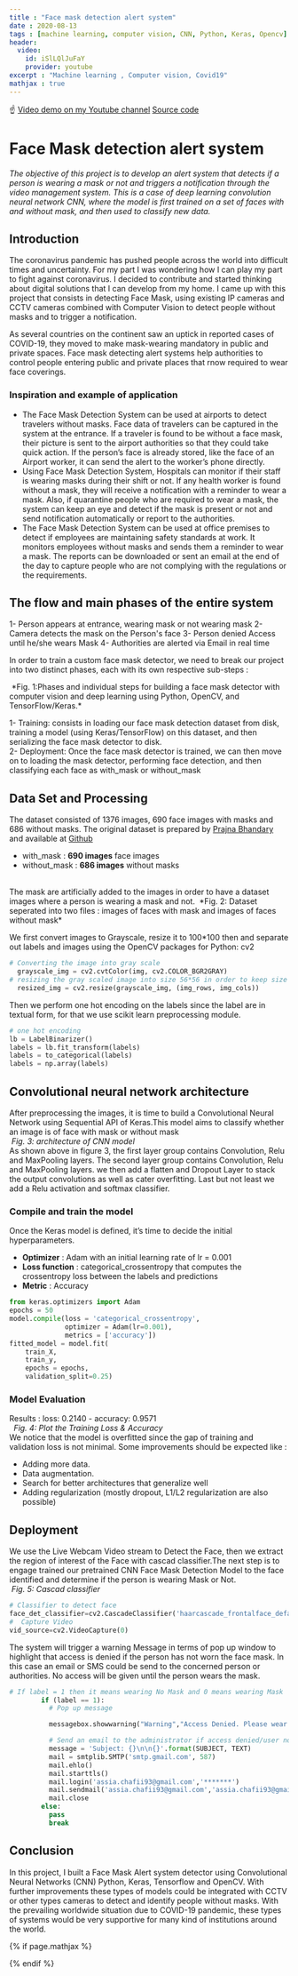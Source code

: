 ```yaml
---
title : "Face mask detection alert system"
date : 2020-08-13
tags : [machine learning, computer vision, CNN, Python, Keras, Opencv]
header:
  video:
    id: iSlLQlJuFaY
    provider: youtube
excerpt : "Machine learning , Computer vision, Covid19"
mathjax : true
---
```

☝️ [Video demo on my Youtube channel](https://youtu.be/iSlLQlJuFaY)
[Source code](https://github.com/achafi/FaceMaskDectionAlertSystem)
# Face Mask detection alert system
*The objective of this project is to develop an alert system that detects if a person is wearing a mask or not and triggers a notification through the video management system. This is a case of deep learning convolution neural network CNN, where the model is first trained on a set of faces with and without mask, and then used to classify new data.*

## Introduction

The coronavirus pandemic has pushed people across the world into difficult times and uncertainty. For my part I was wondering how I can play my part to fight against coronavirus. I decided to contribute and started thinking about digital solutions that I can develop from my home. I came up with this project that consists in detecting Face Mask,  using existing IP cameras and CCTV cameras combined with Computer Vision to detect people without masks and to trigger a notification.

As several countries on the continent saw an uptick in reported cases of COVID-19, they moved to make mask-wearing mandatory in public and private spaces. Face mask detecting alert systems help authorities to control people entering public and private places that rnow required to wear face coverings.
### Inspiration and  example of application
- The Face Mask Detection System can be used at airports to detect travelers without masks. Face data of travelers can be captured in the system at the entrance. If a traveler is found to be without a face mask, their picture is sent to the airport authorities so that they could take quick action. If the person’s face is already stored, like the face of an Airport worker, it can send the alert to the worker’s phone directly.
- Using Face Mask Detection System, Hospitals can monitor if their staff is wearing masks during their shift or not. If any health worker is found without a mask, they will receive a notification with a reminder to wear a mask. Also, if quarantine people who are required to wear a mask, the system can keep an eye and detect if the mask is present or not and send notification automatically or report to the authorities.
- The Face Mask Detection System can be used at office premises to detect if employees are maintaining safety standards at work. It monitors employees without masks and sends them a reminder to wear a mask. The reports can be downloaded or sent an email at the end of the day to capture people who are not complying with the regulations or the requirements.

## The flow and main phases of the entire system

1- Person appears at entrance, wearing mask or not wearing mask
2- Camera detects the mask on the Person's face
3- Person denied Access until he/she wears Mask
4- Authorities are alerted via Email in real time

In order to train a custom face mask detector, we need to break our project into two distinct phases, each with its own respective sub-steps :

<img src="{{ site.url }}{{ site.baseurl }}/assets/images/facemaskdetection/face_mask_detection_phases.png" alt="">
*Fig. 1:Phases and individual steps for building a face mask detector with computer vision and deep learning using Python, OpenCV, and TensorFlow/Keras.*

1- Training: consists in loading our face mask detection dataset from disk, training a model (using Keras/TensorFlow) on this dataset, and then serializing the face mask detector to disk.
<br>
2- Deployment: Once the face mask detector is trained, we can then move on to loading the mask detector, performing face detection, and then classifying each face as with_mask or without_mask

## Data Set and Processing
The dataset consisted of 1376 images, 690 face images with masks and 686 without masks. The original dataset is prepared by [Prajna Bhandary](https://www.linkedin.com/in/prajna-bhandary-0b03a416a/) and available at [Github](https://github.com/prajnasb/observations/tree/master/experiements/data)

  - with_mask  : **690 images** face images
  - without_mask : **686 images** without masks
<br>
The mask are artificially added to the images in order to have a dataset images where a person is wearing a mask and not.

<img src="{{ site.url }}{{ site.baseurl }}/assets/images/facemaskdetection/withandwhithoutmask.jpeg" alt="">
*Fig. 2: Dataset seperated into two files : images of faces with mask and images of faces without mask*

We first convert images to Grayscale, resize it to 100*100 then and separate out labels and images using the OpenCV packages for Python: cv2
```python
# Converting the image into gray scale
  grayscale_img = cv2.cvtColor(img, cv2.COLOR_BGR2GRAY)
# resizing the gray scaled image into size 56*56 in order to keep size of the images consistent
  resized_img = cv2.resize(grayscale_img, (img_rows, img_cols))
```
Then we perform one hot encoding on the labels since the label are in textual form, for that we use scikit learn preprocessing module.

```python
# one hot encoding
lb = LabelBinarizer()
labels = lb.fit_transform(labels)
labels = to_categorical(labels)
labels = np.array(labels)
```
## Convolutional neural network architecture
After preprocessing the images, it is time to build a Convolutional Neural Network using Sequential API of Keras.This model aims to classify whether an image is of face with mask or without mask
<br>
<img src="{{ site.url }}{{ site.baseurl }}/assets/images/facemaskdetection/cnn_model.png" alt="">
*Fig. 3: architecture of CNN model*
<br>
As shown above in figure 3, the first layer group contains Convolution, Relu and MaxPooling layers. The second layer group contains Convolution, Relu and MaxPooling layers. we then add a flatten and Dropout Layer to stack the output convolutions as well as cater overfitting. Last but not least we add a Relu activation and softmax classifier.

### Compile and train the model
Once the Keras model is defined, it’s time to decide the initial hyperparameters.
- **Optimizer** : Adam with an initial learning rate of lr = 0.001
- **Loss function** : categorical_crossentropy that computes the crossentropy loss between the labels and predictions
- **Metric** : Accuracy

```python
from keras.optimizers import Adam
epochs = 50
model.compile(loss = 'categorical_crossentropy',
              optimizer = Adam(lr=0.001),
              metrics = ['accuracy'])
fitted_model = model.fit(
    train_X,
    train_y,
    epochs = epochs,
    validation_split=0.25)
```

### Model Evaluation
Results : loss: 0.2140 - accuracy: 0.9571
<br>
<img src="{{ site.url }}{{ site.baseurl }}/assets/images/facemaskdetection/loss2.png" alt="">
<img src="{{ site.url }}{{ site.baseurl }}/assets/images/facemaskdetection/accuracy2.png" alt="">
*Fig. 4: Plot the Training Loss & Accuracy*
<br>
We notice that the model is overfitted since the gap of training and validation loss is not minimal. Some improvements should be expected like :
- Adding more data.
- Data augmentation.
- Search for better architectures that generalize well
- Adding regularization (mostly dropout, L1/L2 regularization are also possible)

## Deployment
We use the Live Webcam Video stream to Detect the Face, then we extract the region of interest of the Face with cascad classifier.The next step is to engage trained our pretrained CNN Face Mask Detection Model to the face identified and determine if the person is wearing Mask or Not.
<br>
<img src="{{ site.url }}{{ site.baseurl }}/assets/images/facemaskdetection/cascade_classifier.PNG" alt="">
*Fig. 5: Cascad classifier*
<br>

```python
# Classifier to detect face
face_det_classifier=cv2.CascadeClassifier('haarcascade_frontalface_default.xml')
#  Capture Video
vid_source=cv2.VideoCapture(0)
```
The system will trigger a warning Message in terms of pop up window to highlight that access is denied if the person has not worn the face mask. In this case an email or SMS could be send to the concerned person or authorities. No access will be given until the person wears the mask.

```python
# If label = 1 then it means wearing No Mask and 0 means wearing Mask
        if (label == 1):
          # Pop up message

          messagebox.showwarning("Warning","Access Denied. Please wear a Face Mask")

          # Send an email to the administrator if access denied/user not wearing face mask
          message = 'Subject: {}\n\n{}'.format(SUBJECT, TEXT)
          mail = smtplib.SMTP('smtp.gmail.com', 587)
          mail.ehlo()
          mail.starttls()
          mail.login('assia.chafii93@gmail.com','*******')
          mail.sendmail('assia.chafii93@gmail.com','assia.chafii93@gmail.com',message)
          mail.close
        else:
          pass
          break
```

## Conclusion

In this project, I built a Face Mask Alert system detector using Convolutional Neural Networks (CNN) Python, Keras, Tensorflow and OpenCV. With further improvements these types of models could be integrated with CCTV or other types cameras to detect and identify people without masks. With the prevailing worldwide situation due to COVID-19 pandemic, these types of systems would be very supportive for many kind of institutions around the world.

{% if page.mathjax %}
<script type="text/javascript" async
  src="https://cdn.mathjax.org/mathjax/latest/MathJax.js?config=TeX-MML-AM_CHTML">
</script>
{% endif %}